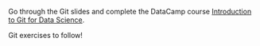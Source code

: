 Go through the Git slides and complete the DataCamp course [Introduction to Git
for Data Science](https://www.datacamp.com/courses/introduction-to-git-for-data-science).

Git exercises to follow!
